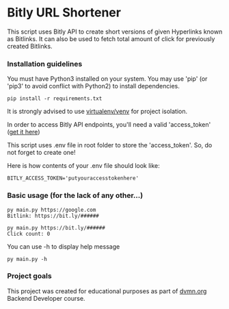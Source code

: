 # Bitly URL Shortener


This script uses Bitly API to create short versions of given Hyperlinks known as Bitlinks. It can also be used to fetch total amount of click for previously created Bitlinks.


### Installation guidelines


You must have Python3 installed on your system.
You may use 'pip' (or 'pip3' to avoid conflict with Python2) to install dependencies.
```
pip install -r requirements.txt
```
It is strongly advised to use [virtualenv/venv](https://docs.python.org/3/library/venv.html) for project isolation.

In order to access Bitly API endpoints, you'll need a valid 'access_token' ([get it here](https://app.bitly.com/settings/api/))

This script uses .env file in root folder to store the 'access_token'. So, do not forget to create one!

Here is how contents of your .env file should look like:
```
BITLY_ACCESS_TOKEN='putyouraccesstokenhere'
```


### Basic usage (for the lack of any other...)

```
py main.py https://google.com
Bitlink: https://bit.ly/######

py main.py https://bit.ly/######
Click count: 0
```
You can use -h to display help message
```
py main.py -h
```

### Project goals

This project was created for educational purposes as part of [dvmn.org](https://dvmn.org/) Backend Developer course.